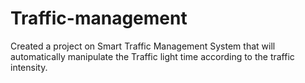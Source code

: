 # Traffic-management
Created a project on Smart Traffic Management System that will automatically manipulate the Traffic light time according to the traffic intensity.
